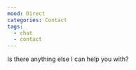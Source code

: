 ```yaml
---
mood: Direct
categories: Contact
tags:
  - chat
  - contact
---
```

Is there anything else I can help you with?